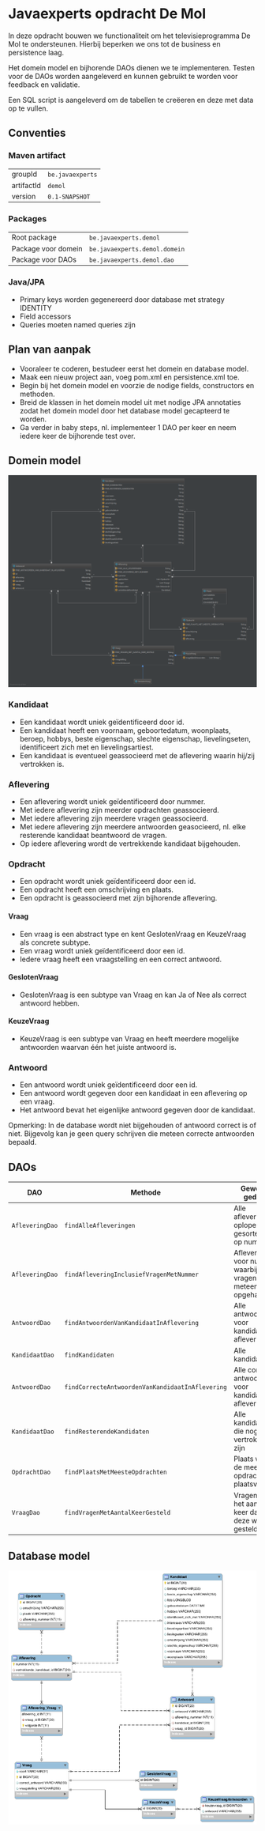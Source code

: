 # Javaexperts opdracht De Mol

In deze opdracht bouwen we functionaliteit om het televisieprogramma De Mol te ondersteunen. Hierbij beperken we ons tot de business en persistence laag.

Het domein model en bijhorende DAOs dienen we te implementeren. Testen voor de DAOs worden aangeleverd en kunnen gebruikt te worden voor feedback en validatie.

Een SQL script is aangeleverd om de tabellen te creëeren en deze met data op te vullen.

## Conventies

### Maven artifact

| | |
| ---------- | ---------------- |
| groupId    | `be.javaexperts` |
| artifactId | `demol`          | 
| version    | `0.1-SNAPSHOT`   | 

### Packages

|                     |                               |
| ------------------- | ----------------------------- |
| Root package        | `be.javaexperts.demol`        |
| Package voor domein | `be.javaexperts.demol.domein` |
| Package voor DAOs   | `be.javaexperts.demol.dao`    |

### Java/JPA

* Primary keys worden gegenereerd door database met strategy IDENTITY
* Field accessors
* Queries moeten named queries zijn

## Plan van aanpak

* Vooraleer te coderen, bestudeer eerst het domein en database model. 
* Maak een nieuw project aan, voeg pom.xml en persistence.xml toe.
* Begin bij het domein model en voorzie de nodige fields, constructors en methoden.
* Breid de klassen in het domein model uit met nodige JPA annotaties zodat het domein model door het database model gecapteerd te worden.
* Ga verder in baby steps, nl. implementeer 1 DAO per keer en neem iedere keer de bijhorende test over.

## Domein model

![Diagram domein model](https://raw.githubusercontent.com/born4it/javaexperts-demol/master/images/DeMol-DomeinModel.png)

### Kandidaat
    
* Een kandidaat wordt uniek geïdentificeerd door id.
* Een kandidaat heeft een voornaam, geboortedatum, woonplaats, beroep, hobbys, beste eigenschap, slechte eigenschap, lievelingseten, identificeert zich met en lievelingsartiest.
* Een kandidaat is eventueel geassocieerd met de aflevering waarin hij/zij vertrokken is.

### Aflevering

* Een aflevering wordt uniek geïdentificeerd door nummer.
* Met iedere aflevering zijn meerder opdrachten geassocieerd.
* Met iedere aflevering zijn meerdere vragen geassocieerd.
* Met iedere aflevering zijn meerdere antwoorden geasocieerd, nl. elke resterende kandidaat beantwoord de vragen.
* Op iedere aflevering wordt de vertrekkende kandidaat bijgehouden.

### Opdracht

* Een opdracht wordt uniek geïdentificeerd door een id.
* Een opdracht heeft een omschrijving en plaats.
* Een opdracht is geassocieerd met zijn bijhorende aflevering.

#### Vraag

* Een vraag is een abstract type en kent GeslotenVraag en KeuzeVraag als concrete subtype.
* Een vraag wordt uniek geïdentificeerd door een id.
* Iedere vraag heeft een vraagstelling en een correct antwoord.

#### GeslotenVraag

* GeslotenVraag is een subtype van Vraag en kan Ja of Nee als correct antwoord hebben.

#### KeuzeVraag

* KeuzeVraag is een subtype van Vraag en heeft meerdere mogelijke antwoorden waarvan één het juiste antwoord is.

### Antwoord

* Een antwoord wordt uniek geïdentificeerd door een id.
* Een antwoord wordt gegeven door een kandidaat in een aflevering op een vraag.
* Het antwoord bevat het eigenlijke antwoord gegeven door de kandidaat.

Opmerking:
In de database wordt niet bijgehouden of antwoord correct is of niet. Bijgevolg kan je geen query schrijven die meteen correcte antwoorden bepaald.

## DAOs

| DAO             | Methode                                          | Gewenst gedrag                                              | Niveau      |
| --------------- | ------------------------------------------------ | ----------------------------------------------------------- | ----------- |
| `AfleveringDao` | `findAlleAfleveringen`                           | Alle afleveringen, oplopend gesorteerd op nummer            | Basis       |
| `AfleveringDao` | `findAfleveringInclusiefVragenMetNummer`         | Aflevering voor nummer waarbij vragen meteen zijn opgehaald | Basis       |
| `AntwoordDao`   | `findAntwoordenVanKandidaatInAflevering`         | Alle antwoorden voor kandidaat in aflevering                | Basis       |
| `KandidaatDao`  | `findKandidaten`                                 | Alle kandidaten                                             | Basis       |
| `AntwoordDao`   | `findCorrecteAntwoordenVanKandidaatInAflevering` | Alle correcte antwoorden voor kandidaat in aflevering       | Geavanceerd |
| `KandidaatDao`  | `findResterendeKandidaten`                       | Alle kandidaten die nog niet vertrokken zijn                | Geavanceerd |
| `OpdrachtDao`   | `findPlaatsMetMeesteOpdrachten`                  | Plaats waar de meeste opdrachten plaatsvonden               | Geavanceerd |
| `VraagDao`      | `findVragenMetAantalKeerGesteld`                 | Vragen en het aantal keer dat deze werden gesteld           | Geavanceerd |


## Database model

![Diagram database model](https://raw.githubusercontent.com/born4it/javaexperts-demol/master/images/DeMol-DatabaseModel.png)